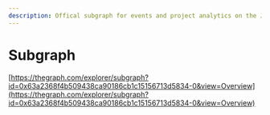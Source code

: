 ```yaml
---
description: Offical subgraph for events and project analytics on the Juicebox protocol.
---
```


# Subgraph

[https://thegraph.com/explorer/subgraph?id=0x63a2368f4b509438ca90186cb1c15156713d5834-0&view=Overview](https://thegraph.com/explorer/subgraph?id=0x63a2368f4b509438ca90186cb1c15156713d5834-0&view=Overview)
